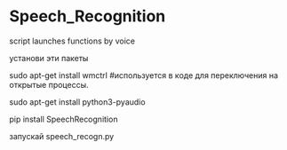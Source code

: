 # Speech_Recognition
 script launches functions by voice
 
 установи эти пакеты
 
sudo apt-get install wmctrl #используется в коде для переключения на открытые процессы.

sudo apt-get install python3-pyaudio

pip install SpeechRecognition

запускай speech_recogn.py

